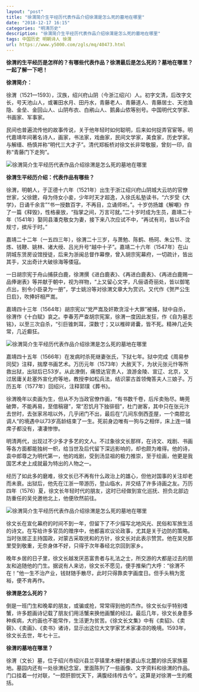 ```yaml
---
layout: "post"
title: "徐渭简介生平经历代表作品介绍徐渭是怎么死的墓地在哪里"
date: "2018-12-17 16:15"
categories: "明清历史"
description: "徐渭简介生平经历代表作品介绍徐渭是怎么死的墓地在哪里"
tags: 中国历史 明朝诗人 徐渭
url: https://www.y5000.com/zgls/mq/40473.html
---
```






**徐渭的生平经历是怎样的？有哪些代表作品？徐渭最后是怎么死的？墓地在哪里？一起了解一下吧！**

 **徐渭简介：**

徐渭（1521—1593），汉族，绍兴府山阴（今浙江绍兴）人。初字文清，后改字文长，号天池山人，或署田水月、田丹水，青藤老人、青藤道人、青藤居士、天池渔隐、金垒、金回山人、山阴布衣、白鹇山人、鹅鼻山侬等别号。中国明代文学家、书画家、军事家。

民间也普遍流传他的故事传说，关于他年轻时如何聪明，后来如何捉弄官宦等。明代嘉靖年间著名诗人，画家，书法家，戏曲家，民间文学家，美食家，历史学家。与解缙、杨慎并称“明代三大才子”。清代郑板桥对徐文长非常敬服，曾刻一印，自称“青藤门下走狗”。

![徐渭简介生平经历代表作品介绍徐渭是怎么死的墓地在哪里](https://img.y5000.com/uploads/allimg/190122/2e4123eaf224b76dab29a4bb7328d22a.jpg)

 **徐渭生平经历介绍：代表作品有哪些？**

徐渭，明朝人，于正德十六年（1521年）出生于浙江绍兴府山阴城大云坊的官僚世家，父徐鏓，母为侍女小妾，少年时天才超逸，入徐氏私塾读书，“六岁受《大学》，日诵千余言”“书一授数百字，不再目，立诵师听。”。十岁仿扬雄《解嘲》作了一篇《释毁》，性格豪放，“指掌之间，万言可就。”二十岁时成为生员，嘉靖二十年（1541年）娶同县潘克敬女为妻，接下来八次应试不中，“再试有司，皆以不合规寸，摈斥于时。”

嘉靖二十二年（一五四三年），徐渭二十三岁，与萧勉、陈鹤、杨珂、朱公节、沈炼、钱鞭、姚林、诸大绶、吕光升号“越中十子”。嘉靖二十六年（1547年）在山阴城东赁房设馆授徒，后来为浙闽总督作幕僚，曾入胡宗宪幕府，一切疏计，皆出其手，又出奇计大破徐海等倭寇。

一日胡宗宪于舟山捕获白鹿，徐渭撰《进白鹿表》、《再进白鹿表》、《再进白鹿赐一品俸谢表》等并献于朝中，视为祥物，“上又留心文字，凡俪语奇丽处，皆以御笔点出，别令小臣录为一册”，学士姚汾等对徐渭文章大为赏识。又代作《贺严公生日启》，吹捧奸相严嵩。

嘉靖四十三年（1564年）胡宗宪以“党严嵩及奸欺贪淫十大罪”被捕，狱中自杀，徐渭作《十白赋》哀之。李春芳严查胡宗宪案，徐渭一度因此发狂，作《自为墓志铭》，以至三次自杀，“引巨锥刺耳，深数寸；又以椎碎肾囊，皆不死。精神几近失常，几近癫狂。

![徐渭简介生平经历代表作品介绍徐渭是怎么死的墓地在哪里](https://img.y5000.com/uploads/allimg/190122/182ae15044a0bfebe79e18d9b9857ebf.jpg)

嘉靖四十五年（1566年）在发病时杀死继妻张氏，下狱七年。狱中完成《周易参同契》注释，揣摩书画艺术。万历元年（1573年）大赦天下，为状元张元忭等所救出狱，出狱后已53岁。从此潦倒，痛恨达官贵人，浪游金陵、宣辽、北京，又过居庸关赴塞外宣化府等地，教授李如松兵法，结识蒙古首领俺答夫人三娘子。万历五年（1577年）回绍兴，注释郭璞《葬书》。

徐渭晚年以卖画为生，但从不为当政官僚作画，“有书数千卷，后斥卖殆尽。畴莞破弊，不能再易，至借稿寝”，常“忍饥月下独徘徊”，杜门谢客，其中只在张元汴去世时，去张家吊唁以外，几乎闭门不出，最后在“几间东倒西歪屋，一个南腔北调人“的境遇中以73岁高龄结束了一生。死前身边唯有一狗与之相伴，床上连一铺席子都没有，凄凄惨惨。

明清两代，出现过不少多才多艺的文人。不过象徐文长那样，在诗文、戏剧、书画等各方面都能独树一帜，给当世及后代留下深远影响的，却也颇为难得。他的诗，袁中郎尊之为明代第一，他的戏剧，受到汤显祖的极力推崇，至于绘画，他更是我国艺术史上成就最为特出的人物之一。

经历了如此多的磨难，徐文长已不再有什么政治上的雄心，但他对国事的关注却老而未衰。出狱后，他先在江浙一带游历，登山临水，并交结了许多诗画之友。万历四年（1576）夏，徐文长年轻时代的朋友，这时已经做到宣化巡抚、担负北部边防重任的吴兑邀他北上，他便欣然前往。

![徐渭简介生平经历代表作品介绍徐渭是怎么死的墓地在哪里](https://img.y5000.com/uploads/allimg/190122/310854cbc64c227a538385f1e9920c28.jpg)

徐文长在宣化幕府的时间不到一年，但留下了不少描写北地风光、民俗和军旅生活的诗文。在写给许多官员的赠序中，他都喜欢议论政事，尤其是关于边防的策略。当时张居正主持国政，对蒙古采取抚和的方针，徐文长对此表示赞赏。他在吴兑那里受到敬重，无奈身体不好，只得于次年春经北京回到家乡。  

晚年乡居的日子里，徐文长越发厌恶富贵者与礼法之士，所交游的大都是过去的朋友和追随他的门生。据说有人来访，徐文长不愿见，便手推柴门大呼：“徐渭不在！”他一生不治产业，钱财随手散尽，此时只得靠卖字画度日。但手头稍为宽裕，便不肯再作。

 **徐渭是怎么死的？**

倒是一班门生和晚辈的朋友，或骗或抢，常常得到他的杰作。徐文长似乎特别嗜蟹，许多题画诗记载了朋友们用活蟹来换他画蟹的经过。最后几年，徐文长身患多种疾病，大约画也不能常作，生活更为贫苦。《徐文长文集》中有《卖貂》、《卖磬》、《卖画》、《卖书》诸诗，显示出这位大文学家艺术家凄凉的晚境。1593年，徐文长去世，年七十三。

 **徐渭的墓地在哪里？**

徐渭（文长）墓，位于绍兴市绍兴县兰亭镇里木栅村姜婆山东北麓的徐氏家族墓地。墓园内还有一处徐渭纪念室，里面陈列了一些画像、文字资料和徐渭的作品。门口挂着一付对联，“一腔肝胆忧天下，满腹经纬传古今”。这算是对徐渭一生的概括。

